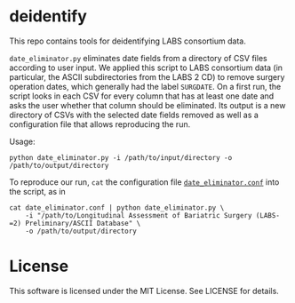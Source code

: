# deidentify

This repo contains tools for deidentifying LABS consortium data.

`date_eliminator.py` eliminates date fields from a directory of CSV files according to user input. We applied this script to LABS consortium data (in particular, the ASCII subdirectories from the LABS 2 CD) to remove surgery operation dates, which generally had the label `SURGDATE`. On a first run, the script looks in each CSV for every column that has at least one date and asks the user whether that column should be eliminated. Its output is a new directory of CSVs with the selected date fields removed as well as a configuration file that allows reproducing the run.

Usage:
```
python date_eliminator.py -i /path/to/input/directory -o /path/to/output/directory
```

To reproduce our run, `cat` the configuration file [`date_eliminator.conf`](date_eliminator.conf) into the script, as in
```
cat date_eliminator.conf | python date_eliminator.py \
    -i "/path/to/Longitudinal Assessment of Bariatric Surgery (LABS-=2) Preliminary/ASCII Database" \
    -o /path/to/output/directory
```

# License
This software is licensed under the MIT License. See LICENSE for details.
